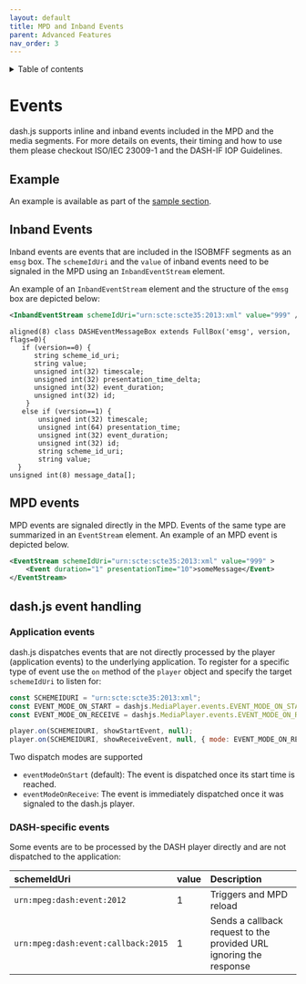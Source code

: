 ```yaml
---
layout: default
title: MPD and Inband Events
parent: Advanced Features
nav_order: 3
---
```


<details  markdown="block">
  <summary>
    Table of contents
  </summary>
  {: .text-delta }
1. TOC
{:toc}
</details>

# Events

dash.js supports inline and inband events included in the MPD and the media segments. For more details on events, their
timing and how to use them please checkout ISO/IEC 23009-1 and the DASH-IF IOP Guidelines.

## Example
An example is available as part of the [sample section](https://reference.dashif.org/dash.js/nightly/samples/advanced/listening-to-SCTE-EMSG-events.html).

## Inband Events
Inband events are events that are included in the ISOBMFF segments as an `emsg` box. 
The `schemeIdUri` and the `value` of inband events need to be signaled in the MPD using an `InbandEventStream` element.

An example of an `InbandEventStream` element and the structure of the `emsg` box are depicted below:

```xml
<InbandEventStream schemeIdUri="urn:scte:scte35:2013:xml" value="999" />
```

```
aligned(8) class DASHEventMessageBox extends FullBox('emsg', version, flags=0){
   if (version==0) {
      string scheme_id_uri;
      string value;
      unsigned int(32) timescale;
      unsigned int(32) presentation_time_delta;
      unsigned int(32) event_duration;
      unsigned int(32) id;
    }
   else if (version==1) {
       unsigned int(32) timescale;
       unsigned int(64) presentation_time;
       unsigned int(32) event_duration;
       unsigned int(32) id;
       string scheme_id_uri;
       string value;
  }
unsigned int(8) message_data[];
```

## MPD events

MPD events are signaled directly in the MPD. Events of the same type are summarized in an `EventStream` element.
An example of an MPD event is depicted below.

```xml
<EventStream schemeIdUri="urn:scte:scte35:2013:xml" value="999" >
    <Event duration="1" presentationTime="10">someMessage</Event>
</EventStream>
```

## dash.js event handling

### Application events

dash.js dispatches events that are not directly processed by the player (application events) to the underlying application. To register for a specific type
of event use the `on` method of the `player` object and specify the target `schemeIdUri` to listen for:

```javascript
const SCHEMEIDURI = "urn:scte:scte35:2013:xml";
const EVENT_MODE_ON_START = dashjs.MediaPlayer.events.EVENT_MODE_ON_START;
const EVENT_MODE_ON_RECEIVE = dashjs.MediaPlayer.events.EVENT_MODE_ON_RECEIVE;

player.on(SCHEMEIDURI, showStartEvent, null); 
player.on(SCHEMEIDURI, showReceiveEvent, null, { mode: EVENT_MODE_ON_RECEIVE });
```

Two dispatch modes are supported

* `eventModeOnStart` (default): The event is dispatched once its start time is reached.
* `eventModeOnReceive`: The event is immediately dispatched once it was signaled to the dash.js player.

### DASH-specific events

Some events are to be processed by the DASH player directly and are not dispatched to the application:

| schemeIdUri                         | value | Description                                                        |
|:------------------------------------|:------|:-------------------------------------------------------------------|
| `urn:mpeg:dash:event:2012`          | 1     | Triggers and MPD reload                                            |
| `urn:mpeg:dash:event:callback:2015` | 1     | Sends a callback request to the provided URL ignoring the response |

